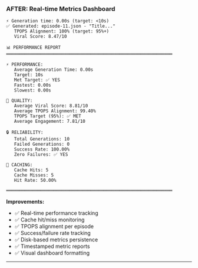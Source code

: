 ### AFTER: Real-time Metrics Dashboard

```
⚡ Generation time: 0.00s (target: <10s)
✅ Generated: episode-11.json - "Title..."
   TPOPS Alignment: 100% (target: 95%+)
   Viral Score: 8.47/10

📊 PERFORMANCE REPORT
═══════════════════════════════════════════════════════════════

⚡ PERFORMANCE:
   Average Generation Time: 0.00s
   Target: 10s
   Met Target: ✅ YES
   Fastest: 0.00s
   Slowest: 0.00s

🎯 QUALITY:
   Average Viral Score: 8.81/10
   Average TPOPS Alignment: 99.40%
   TPOPS Target (95%): ✅ MET
   Average Engagement: 7.81/10

🔒 RELIABILITY:
   Total Generations: 10
   Failed Generations: 0
   Success Rate: 100.00%
   Zero Failures: ✅ YES

💾 CACHING:
   Cache Hits: 5
   Cache Misses: 5
   Hit Rate: 50.00%

═══════════════════════════════════════════════════════════════
```

**Improvements:**

- ✅ Real-time performance tracking
- ✅ Cache hit/miss monitoring
- ✅ TPOPS alignment per episode
- ✅ Success/failure rate tracking
- ✅ Disk-based metrics persistence
- ✅ Timestamped metric reports
- ✅ Visual dashboard formatting

---
